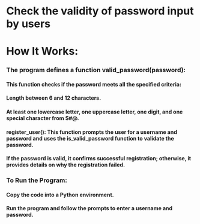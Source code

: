
# Check the validity of password input by users
 
# How It Works:
### The program defines a function valid_password(password): 
#### This function checks if the password meets all the specified criteria:
#### Length between 6 and 12 characters.
#### At least one lowercase letter, one uppercase letter, one digit, and one special character from $#@.
#### register_user(): This function prompts the user for a username and password and uses the is_valid_password function to validate the password.
#### If the password is valid, it confirms successful registration; otherwise, it provides details on why the registration failed.

### To Run the Program:
#### Copy the code into a Python environment.
#### Run the program and follow the prompts to enter a username and password.
